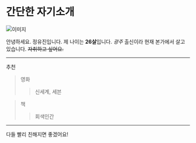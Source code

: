 # 간단한 자기소개
![이미지](https://capsule-render.vercel.app/api?type=venom&height=300&color=gradient&text=JeongYooJin&fontColor=E3A6AE)

안녕하세요. 정유진입니다.
제 나이는 **26살**입니다.
*광주* 출신이라 현재 본가에서 살고 있습니다. ~~자취하고 싶어요.~~

---
추천
> 영화
>> 신세계, 세븐

> 책
>> 회색인간

---
다들 빨리 친해지면 좋겠어요!